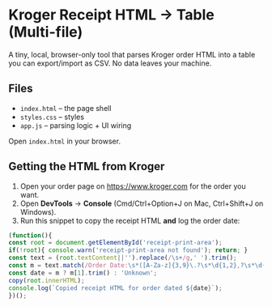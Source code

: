 # Kroger Receipt HTML → Table (Multi-file)


A tiny, local, browser-only tool that parses Kroger order HTML into a table you can export/import as CSV. No data leaves your machine.


## Files
- `index.html` – the page shell
- `styles.css` – styles
- `app.js` – parsing logic + UI wiring


Open `index.html` in your browser.


## Getting the HTML from Kroger
1. Open your order page on https://www.kroger.com for the order you want.
2. Open **DevTools** → **Console** (Cmd/Ctrl+Option+J on Mac, Ctrl+Shift+J on Windows).
3. Run this snippet to copy the receipt HTML **and** log the order date:


```js
(function(){
const root = document.getElementById('receipt-print-area');
if(!root){ console.warn('receipt-print-area not found'); return; }
const text = (root.textContent||'').replace(/\s+/g,' ').trim();
const m = text.match(/Order Date:\s*([A-Za-z]{3,9}\.?\s*\d{1,2},?\s*\d{4})/);
const date = m ? m[1].trim() : 'Unknown';
copy(root.innerHTML);
console.log(`Copied receipt HTML for order dated ${date}`);
})();